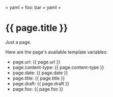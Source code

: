 = yaml =
foo: bar
= yaml =

# {{ page.title }}

Just a page.

Here are the page's available template variables:

* page.url: <span class="url">{{ page.url }}</span>
* page.content-type: <span class="content-type">{{ page.content-type }}</span>
* page.date: <span class="date">{{ page.date }}</span>
* page.title: <span class="title">{{ page.title }}</span>
* page.draft: <span class="draft">{{ page.draft }}</span>
* page.foo: <span class="foo">{{ page.foo }}</span>
